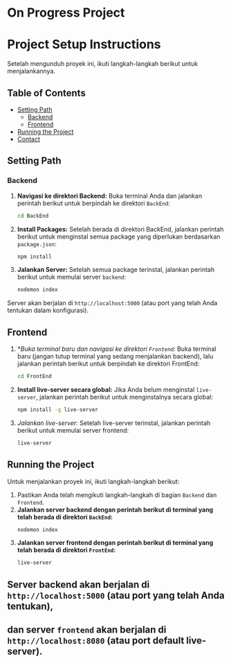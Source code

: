 # On Progress Project

# Project Setup Instructions

Setelah mengunduh proyek ini, ikuti langkah-langkah berikut untuk menjalankannya.

## Table of Contents

- [Setting Path](#setting-path)
  - [Backend](#backend)
  - [Frontend](#frontend)
- [Running the Project](#running-the-project)
- [Contact](#contact)

## Setting Path

### Backend

1. **Navigasi ke direktori Backend:**
   Buka terminal Anda dan jalankan perintah berikut untuk berpindah ke direktori `BackEnd`:
   ```sh
   cd BackEnd
2. **Install Packages:**
   Setelah berada di direktori BackEnd, jalankan perintah berikut untuk menginstal semua package yang diperlukan berdasarkan `package.json`:
   ```sh
   npm install
3. **Jalankan Server:**
   Setelah semua package terinstal, jalankan perintah berikut untuk memulai server `backend`:
   ```sh
   nodemon index

Server akan berjalan di `http://localhost:5000` (atau port yang telah Anda tentukan dalam konfigurasi).

## Frontend

1. **Buka terminal baru dan navigasi ke direktori `Frontend`:*
   Buka terminal baru (jangan tutup terminal yang sedang menjalankan backend), lalu jalankan perintah berikut untuk berpindah ke direktori FrontEnd:
   ```sh
   cd FrontEnd

2. **Install live-server secara global:**
   Jika Anda belum menginstal `live-server`, jalankan perintah berikut untuk menginstalnya secara global:
   ```sh
   npm install -g live-server

4. *Jalankan live-server:*
   Setelah live-server terinstal, jalankan perintah berikut untuk memulai server frontend:
   ```sh
   live-server

## Running the Project
Untuk menjalankan proyek ini, ikuti langkah-langkah berikut:

1. Pastikan Anda telah mengikuti langkah-langkah di bagian `Backend` dan `Frontend`.
2. **Jalankan server backend dengan perintah berikut di terminal yang telah berada di direktori `BackEnd`:**
   ```sh
   nodemon index

3. **Jalankan server frontend dengan perintah berikut di terminal yang telah berada di direktori `FrontEnd`:**
   ```sh
   live-server

## Server backend akan berjalan di `http://localhost:5000` (atau port yang telah Anda tentukan), 
## dan server `frontend` akan berjalan di `http://localhost:8080` (atau port default live-server).
